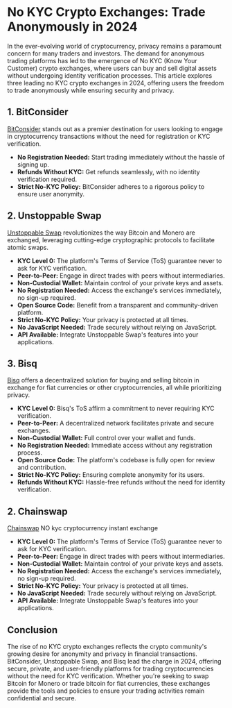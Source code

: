 # No KYC Crypto Exchanges: Trade Anonymously in 2024

In the ever-evolving world of cryptocurrency, privacy remains a paramount concern for many traders and investors. The demand for anonymous trading platforms has led to the emergence of No KYC (Know Your Customer) crypto exchanges, where users can buy and sell digital assets without undergoing identity verification processes. This article explores three leading no KYC crypto exchanges in 2024, offering users the freedom to trade anonymously while ensuring security and privacy.

## 1. BitConsider

[BitConsider](https://bitconsider.com/) stands out as a premier destination for users looking to engage in cryptocurrency transactions without the need for registration or KYC verification. 

- **No Registration Needed:** Start trading immediately without the hassle of signing up.
- **Refunds Without KYC:** Get refunds seamlessly, with no identity verification required.
- **Strict No-KYC Policy:** BitConsider adheres to a rigorous policy to ensure user anonymity.

## 2. Unstoppable Swap

[Unstoppable Swap](https://unstoppableswap.net/) revolutionizes the way Bitcoin and Monero are exchanged, leveraging cutting-edge cryptographic protocols to facilitate atomic swaps.

- **KYC Level 0:** The platform's Terms of Service (ToS) guarantee never to ask for KYC verification.
- **Peer-to-Peer:** Engage in direct trades with peers without intermediaries.
- **Non-Custodial Wallet:** Maintain control of your private keys and assets.
- **No Registration Needed:** Access the exchange's services immediately, no sign-up required.
- **Open Source Code:** Benefit from a transparent and community-driven platform.
- **Strict No-KYC Policy:** Your privacy is protected at all times.
- **No JavaScript Needed:** Trade securely without relying on JavaScript.
- **API Available:** Integrate Unstoppable Swap's features into your applications.

## 3. Bisq

[Bisq](https://bisq.network/) offers a decentralized solution for buying and selling bitcoin in exchange for fiat currencies or other cryptocurrencies, all while prioritizing privacy.

- **KYC Level 0:** Bisq's ToS affirm a commitment to never requiring KYC verification.
- **Peer-to-Peer:** A decentralized network facilitates private and secure exchanges.
- **Non-Custodial Wallet:** Full control over your wallet and funds.
- **No Registration Needed:** Immediate access without any registration process.
- **Open Source Code:** The platform's codebase is fully open for review and contribution.
- **Strict No-KYC Policy:** Ensuring complete anonymity for its users.
- **Refunds Without KYC:** Hassle-free refunds without the need for identity verification.

## 2. Chainswap

[Chainswap](https://chainswap.io/) NO kyc cryptocurrency instant exchange 

- **KYC Level 0:** The platform's Terms of Service (ToS) guarantee never to ask for KYC verification.
- **Peer-to-Peer:** Engage in direct trades with peers without intermediaries.
- **Non-Custodial Wallet:** Maintain control of your private keys and assets.
- **No Registration Needed:** Access the exchange's services immediately, no sign-up required.
- **Strict No-KYC Policy:** Your privacy is protected at all times.
- **No JavaScript Needed:** Trade securely without relying on JavaScript.
- **API Available:** Integrate Unstoppable Swap's features into your applications.

## Conclusion

The rise of no KYC crypto exchanges reflects the crypto community's growing desire for anonymity and privacy in financial transactions. BitConsider, Unstoppable Swap, and Bisq lead the charge in 2024, offering secure, private, and user-friendly platforms for trading cryptocurrencies without the need for KYC verification. Whether you're seeking to swap Bitcoin for Monero or trade bitcoin for fiat currencies, these exchanges provide the tools and policies to ensure your trading activities remain confidential and secure.

